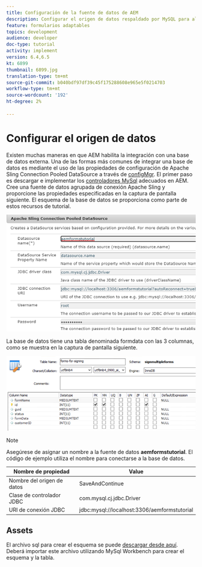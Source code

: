 ```yaml
---
title: Configuración de la fuente de datos de AEM
description: Configurar el origen de datos respaldado por MySQL para almacenar y recuperar datos de formulario
feature: formularios adaptables
topics: development
audience: developer
doc-type: tutorial
activity: implement
version: 6.4,6.5
kt: 6899
thumbnail: 6899.jpg
translation-type: tm+mt
source-git-commit: b040bdf97df39c45f175288608e965e5f0214703
workflow-type: tm+mt
source-wordcount: '192'
ht-degree: 2%

---
```


# Configurar el origen de datos

Existen muchas maneras en que AEM habilita la integración con una base de datos externa. Una de las formas más comunes de integrar una base de datos es mediante el uso de las propiedades de configuración de Apache Sling Connection Pooled DataSource a través de [configMgr](http://localhost:4502/system/console/configMgr).
El primer paso es descargar e implementar los [controladores MySql](https://mvnrepository.com/artifact/mysql/mysql-connector-java) adecuados en AEM.
Cree una fuente de datos agrupada de conexión Apache Sling y proporcione las propiedades especificadas en la captura de pantalla siguiente. El esquema de la base de datos se proporciona como parte de estos recursos de tutorial.

![fuente de datos](assets/data-source.PNG)

La base de datos tiene una tabla denominada formdata con las 3 columnas, como se muestra en la captura de pantalla siguiente.

![data-base](assets/data-base.PNG)


>[!NOTE]
>Asegúrese de asignar un nombre a la fuente de datos **aemformstutorial**. El código de ejemplo utiliza el nombre para conectarse a la base de datos.

| Nombre de propiedad | Value |
------------------------|---------------------------------------
| Nombre del origen de datos | SaveAndContinue |
| Clase de controlador JDBC | com.mysql.cj.jdbc.Driver |
| URI de conexión JDBC | jdbc:mysql://localhost:3306/aemformstutorial |

## Assets

El archivo sql para crear el esquema se puede [descargar desde aquí](assets/sign-multiple-forms.sql). Deberá importar este archivo utilizando MySql Workbench para crear el esquema y la tabla.


